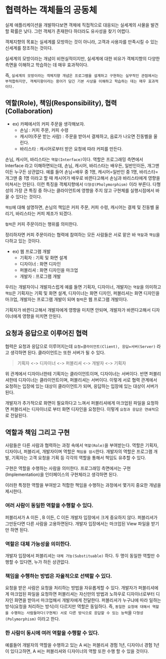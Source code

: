 # 협력하는 객체들의 공동체

실제 애플리케이션을 개발하다보면 객체에 직접적으로 대응되는 실세계의 사물을 발견할 확률은 낮다. 그런 객체가 존재한다 하더라도 유사성을 찾기 어렵다.

객체지향의 목표는 실세계를 모방하는 것이 아니라, 고객과 사용자를 만족시킬 수 있는 신세계를 창조하는 것이다.

실세계의 모방이라는 개념이 비현실적이지만, 실세계에 대한 비유가 객체지향의 다양한 측면을 이해하고 학습하는 데 매우 효과적이다.

즉, `실세계의 모방이라는 객체지향 개념은 프로그램을 설계하고 구현하는 실무적인 관점에서는 부적합하지만, 객체지향이라는 용어가 담긴 기본 사상을 이해하고 학습하는 데는 매우 효과적이다.`

## 역할(Role), 책임(Responsibility), 협력(Collaboration)

- ex) 카페에서의 커피 주문을 생각해보자.
  - 손님 : 커피 주문, 커피 수령
  - 캐시어(주문 받는 사람) : 주문을 받아서 결제하고, 음료가 나오면 진동벨을 울린다.
  - 바리스타 : 캐시어로부터 받은 요청에 따라 커피를 만든다.
  
손님, 캐시어, 바리스타는 `역할(Interface)`이다. 역할은 프로그래밍 측면에서 Interface 라고 이해하면되는데, 손님, 캐시어, 바리스타는 배우든, 일반인이든, 개그맨이든 누구든 상관없다.
예를 들어 손님=배우 중 1명, 캐시어=일반인 중 1명, 바리스타=개그맨 중 1명 이라고 할 때 캐시어가 배우로 바뀐다고해서 손님과 바리스타에게 영향을 미쳐서는 안된다.
이런 특징을 객체지향에서 `다형성(Pholymorphism)` 이라 부른다. 다형성의 가장 큰 특징 중 하나는 클라이언트에 영향을 주지 않고 구현체를 실행시점에서 바꿀 수 있다는 것이다.
 
`책임`에 대해 설명하면, 손님의 책임은 커피 주문, 커피 수령, 캐시어는 결제 및 진동벨 울리기, 바리스타는 커피 제조가 되겠다.
 
`협력`은 커피 주문이라는 행위를 의미한다.
 
정리하자면 커피 주문이라는 협력에 참여하는 모든 사람들은 서로 맡은 바 `역할`과 `책임`을 다하고 있는 것이다.
 
- ex) 웹 프로그램 개발
  - 기획자 : 기획 및 화면 설계
  - 디자이너 : 화면 디자인
  - 퍼블리셔 : 화면 디자인을 마크업
  - 개발자 : 프로그램 개발
 
우리는 개발자이니 개발자스럽게 예를 들면 기획자, 디자이너, 개발자는 `역할`을 의미하고 `책임`은 기획자는 기획 및 화면 설계, 디자이너는 화면 디자인, 퍼블리셔는 화면 디자인을 마크업, 개발자는 프로그램 개발이 되며 `협력`은 웹 프로그램 개발이다.
 
기획자가 바뀐다고해서 개발자에게 영향을 미치면 안되며, 개발자가 바뀐다고해서 디자이너에게 영향을 미치면 안된다.

## 요청과 응답으로 이루어진 협력

협력은 요청과 응답으로 이루어지는데 `요청=클라이언트(Client), 응답=서버(Server)` 라고 생각하면 된다. 클라이언트는 또한 서버가 될 수 있다.

> 기획자 <-> 디자이너 <-> 퍼블리셔 <-> 개발자 <-> 기획자

위 관계에서 디자이너한테 기획자는 클라이언트이며, 디자이너는 서버이다. 반면 퍼블리셔한테 디자이너는 클라이언트이며, 퍼블리셔는 서버이다. 이렇게 서로 협력 관계에서 요청하는 입장에 있는 대상이
클라이언트가 되며, 응답하는 입장에 있는 대상이 서버가 된다.

개발자가 추가적으로 화면이 필요하다고 느껴서 퍼블리셔에게 마크업된 파일을 요청하면 퍼블리셔는 디자이너로 부터 화면 디자인을 요청한다. 이렇게 `요청과 응답은 연쇄적`으로 전달된다. 

## 역할과 책임 그리고 구현

사람들은 다른 사람과 협력하는 과정 속에서 `역할(Role)`을 부여받는다. 역할은 기획자, 디자이너, 퍼블리셔, 개발자이며 역할은 `책임을 암시`한다. 개발자의 역할은 프로그램 개발, 기획자는 고객 요청을 기획 등 각각의 역할을 통해서 책임도 유추할 수 있다.

구현은 역할을 수행하는 사람을 의미한다. 프로그래밍 측면에서는 구현(Implementation)을 인터페이스의 구현체라고 생각하면 된다.

이러한 특정한 역할을 부여받고 적합한 책임을 수행하는 과정에서 몇가지 중요한 개념을 제시한다.

### 여러 사람이 동일한 역할을 수행할 수 있다.

퍼블리셔가 A 이든 , B 이든, C 이든 개발자 입장에서 크게 중요하지 않다. 퍼블리셔가 그만둔다면 다른 사람을 고용하면된다. 개발자 입장에서는 마크업된 View 파일을 받기만 하면 된다.

### 역할은 대체 가능성을 의미한다.

개발자 입장에서 퍼블리셔는 `대체 가능(Substituable)` 하다. 두 명이 동일한 역할만 수행할 수 있다면, 누가 하든 상관없다.

### 책임을 수행하는 방법은 자율적으로 선택할 수 있다.

요청을 받은 사람은 요청을 처리하는 방법을 자유롭게할 수 있다. 개발자가 퍼블리셔에게 마크업된 파일을 요청하면 퍼블리셔는 자신만의 방법과 노하우로 디자이너로부터 디자인 화면을 받아서 마크업해서
개발자에게 전달한다. 퍼블리셔가 누구냐에 따라 일하는 방식(요청을 처리하는 방식)이 다르지만 역할은 동일하다. 즉, `동일한 요청에 대해서 역할을 수행하는 사람들마다(구현체) 서로 다른 방식으로 응답할 수 있는 능력`을 `다형성(Polymorphism)` 이라고 한다.

### 한 사람이 동시에 여러 역할을 수행할 수 있다.

예를들어 개발자의 역할을 수행하고 있는 A 씨는 퍼블리셔 경험 1년, 디자이너 경험 1년이 있다고하면, A 씨는 퍼블리셔와 디자이너의 역할 또한 수행 할 수 있을 것이다.
